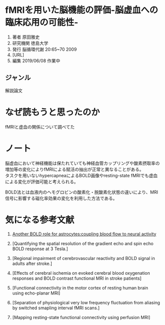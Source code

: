 # fMRIを用いた脳機能の評価-脳虚血への臨床応用の可能性-
1. 著者 原田雅史  
2. 研究機関 徳島大学
3. 発行 脳循環代謝 20:65~70 2009
4. [URL]
5. 編集 2019/06/08 作業中    

## ジャンル
解説論文

# なぜ読もうと思ったのか
fMRIと虚血の関係について調べてた  

# ノート  
脳虚血において神経機能は保たれていても神経血管カップリングや酸素摂取率の増加等の変化によりfMRIによる賦活の抽出が正常と異なることがある。  
タスクを用いないhypercapneaによるBOLD画像やresting-state fMRIでも虚血による変化が評価可能と考えられる。  

BOLD法とは血液内のヘモグロビンの酸素化・脱酸素化状態の違いにより、MRI信号に影響する磁化率効果の変化を利用した方法である。  


# 気になる参考文献

1. [Another BOLD role for astrocytes:coupling blood flow to neural activity]()

2. [Quantifying the spatial resolution of the gradient echo and spin echo BOLD response at 3 Tesla.]

3. [Regional impairment of cerebrovascular reactivity and BOLD signal in adults after stroke.]

4. [Effects of cerebral ischemia on evoked cerebral blood oxygenation responses and BOLD contrast functional MRI in stroke patients]  

5. [Functional connectivity in the motor cortex of resting human brain using echo-planar MRI]

6. [Separation of physiological very low frequency fluctuation from aliasing by switched smapling interval fMRI scans.]

7. [Mapping resting-state functional connectivity using perfusion MRI]
